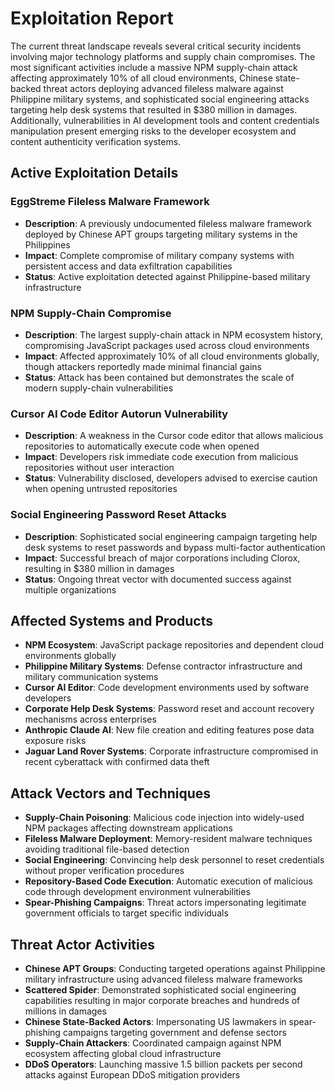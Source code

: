 # Exploitation Report

The current threat landscape reveals several critical security incidents involving major technology platforms and supply chain compromises. The most significant activities include a massive NPM supply-chain attack affecting approximately 10% of all cloud environments, Chinese state-backed threat actors deploying advanced fileless malware against Philippine military systems, and sophisticated social engineering attacks targeting help desk systems that resulted in $380 million in damages. Additionally, vulnerabilities in AI development tools and content credentials manipulation present emerging risks to the developer ecosystem and content authenticity verification systems.

## Active Exploitation Details

### EggStreme Fileless Malware Framework
- **Description**: A previously undocumented fileless malware framework deployed by Chinese APT groups targeting military systems in the Philippines
- **Impact**: Complete compromise of military company systems with persistent access and data exfiltration capabilities
- **Status**: Active exploitation detected against Philippine-based military infrastructure

### NPM Supply-Chain Compromise
- **Description**: The largest supply-chain attack in NPM ecosystem history, compromising JavaScript packages used across cloud environments
- **Impact**: Affected approximately 10% of all cloud environments globally, though attackers reportedly made minimal financial gains
- **Status**: Attack has been contained but demonstrates the scale of modern supply-chain vulnerabilities

### Cursor AI Code Editor Autorun Vulnerability
- **Description**: A weakness in the Cursor code editor that allows malicious repositories to automatically execute code when opened
- **Impact**: Developers risk immediate code execution from malicious repositories without user interaction
- **Status**: Vulnerability disclosed, developers advised to exercise caution when opening untrusted repositories

### Social Engineering Password Reset Attacks
- **Description**: Sophisticated social engineering campaign targeting help desk systems to reset passwords and bypass multi-factor authentication
- **Impact**: Successful breach of major corporations including Clorox, resulting in $380 million in damages
- **Status**: Ongoing threat vector with documented success against multiple organizations

## Affected Systems and Products

- **NPM Ecosystem**: JavaScript package repositories and dependent cloud environments globally
- **Philippine Military Systems**: Defense contractor infrastructure and military communication systems
- **Cursor AI Editor**: Code development environments used by software developers
- **Corporate Help Desk Systems**: Password reset and account recovery mechanisms across enterprises
- **Anthropic Claude AI**: New file creation and editing features pose data exposure risks
- **Jaguar Land Rover Systems**: Corporate infrastructure compromised in recent cyberattack with confirmed data theft

## Attack Vectors and Techniques

- **Supply-Chain Poisoning**: Malicious code injection into widely-used NPM packages affecting downstream applications
- **Fileless Malware Deployment**: Memory-resident malware techniques avoiding traditional file-based detection
- **Social Engineering**: Convincing help desk personnel to reset credentials without proper verification procedures
- **Repository-Based Code Execution**: Automatic execution of malicious code through development environment vulnerabilities
- **Spear-Phishing Campaigns**: Threat actors impersonating legitimate government officials to target specific individuals

## Threat Actor Activities

- **Chinese APT Groups**: Conducting targeted operations against Philippine military infrastructure using advanced fileless malware frameworks
- **Scattered Spider**: Demonstrated sophisticated social engineering capabilities resulting in major corporate breaches and hundreds of millions in damages
- **Chinese State-Backed Actors**: Impersonating US lawmakers in spear-phishing campaigns targeting government and defense sectors
- **Supply-Chain Attackers**: Coordinated campaign against NPM ecosystem affecting global cloud infrastructure
- **DDoS Operators**: Launching massive 1.5 billion packets per second attacks against European DDoS mitigation providers